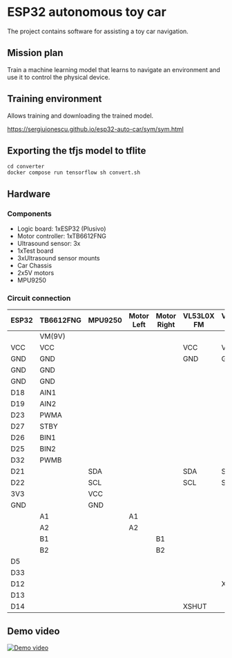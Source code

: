 # ESP32 autonomous toy car
The project contains software for assisting a toy car navigation.

## Mission plan

Train a machine learning model that learns to navigate an environment and use it to control the physical device.

## Training environment
Allows training and downloading the trained model.

https://sergiuionescu.github.io/esp32-auto-car/sym/sym.html

## Exporting the tfjs model to tflite

```shell
cd converter
docker compose run tensorflow sh convert.sh
```

## Hardware
### Components

- Logic board: 1xESP32 (Plusivo)
- Motor controller: 1xTB6612FNG
- Ultrasound sensor: 3x
- 1xTest board
- 3xUltrasound sensor mounts
- Car Chassis
- 2x5V motors
- MPU9250

### Circuit connection

| ESP32 | TB6612FNG | MPU9250 | Motor Left | Motor Right | VL53L0X FM | VL53L0X FR | VL53L0X BR | VL53L0X FL | VL53L0X BL |
|-------|-----------|---------|------------|-------------|------------|------------|------------|------------|------------|
|       | VM(9V)    |         |            |             |            |            |            |            |            |
| VCC   | VCC       |         |            |             | VCC        | VCC        | VCC        | VCC        | VCC        |
| GND   | GND       |         |            |             | GND        | GND        | GND        | GND        | GND        |
| GND   | GND       |         |            |             |            |            |            |            |            |
| GND   | GND       |         |            |             |            |            |            |            |            |
| D18   | AIN1      |         |            |             |            |            |            |            |            |
| D19   | AIN2      |         |            |             |            |            |            |            |            |
| D23   | PWMA      |         |            |             |            |            |            |            |            |
| D27   | STBY      |         |            |             |            |            |            |            |            |
| D26   | BIN1      |         |            |             |            |            |            |            |            |
| D25   | BIN2      |         |            |             |            |            |            |            |            |
| D32   | PWMB      |         |            |             |            |            |            |            |            |
| D21   |           | SDA     |            |             | SDA        | SDA        | SDA        | SDA        | SDA        |
| D22   |           | SCL     |            |             | SCL        | SCL        | SCL        | SCL        | SCL        |
| 3V3   |           | VCC     |            |             |            |            |            |            |            |
| GND   |           | GND     |            |             |            |            |            |            |            |
|       | A1        |         | A1         |             |            |            |            |            |            |
|       | A2        |         | A2         |             |            |            |            |            |            |
|       | B1        |         |            | B1          |            |            |            |            |            |
|       | B2        |         |            | B2          |            |            |            |            |            |
| D5    |           |         |            |             |            |            |            |            | XSHUT      |
| D33   |           |         |            |             |            |            | XSHUT      |            |            |
| D12   |           |         |            |             |            | XSHUT      |            |            |            |
| D13   |           |         |            |             |            |            |            | XSHUT      |            |
| D14   |           |         |            |             | XSHUT      |            |            |            |            |


## Demo video

[![Demo video](https://img.youtube.com/vi/TfE0IAPvi34/0.jpg)](https://www.youtube.com/watch?v=TfE0IAPvi34)